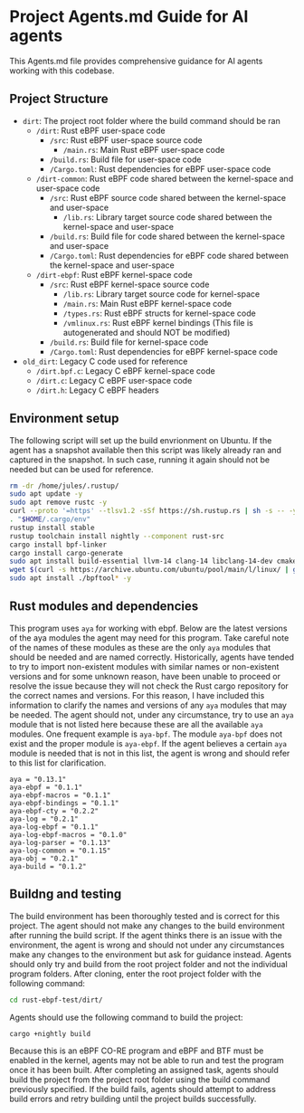 # Project Agents.md Guide for AI agents

This Agents.md file provides comprehensive guidance for AI agents working with this codebase.

## Project Structure 

- `dirt`: The project root folder where the build command should be ran
  - `/dirt`: Rust eBPF user-space code
    - `/src`: Rust eBPF user-space source code
	  - `/main.rs`: Main Rust eBPF user-space code
	- `/build.rs`: Build file for user-space code
	- `/Cargo.toml`: Rust dependencies for eBPF user-space code
  - `/dirt-common`: Rust eBPF code shared between the kernel-space and user-space code
    - `/src`: Rust eBPF source code shared between the kernel-space and user-space
	  - `/lib.rs`: Library target source code shared between the kernel-space and user-space
	- `/build.rs`: Build file for code shared between the kernel-space and user-space
	- `/Cargo.toml`: Rust dependencies for eBPF code shared between the kernel-space and user-space
  - `/dirt-ebpf`: Rust eBPF kernel-space code
    - `/src`: Rust eBPF kernel-space source code
	  - `/lib.rs`: Library target source code for kernel-space
	  - `/main.rs`: Main Rust eBPF kernel-space code
	  - `/types.rs`: Rust eBPF structs for kernel-space code
	  - `/vmlinux.rs`: Rust eBPF kernel bindings (This file is autogenerated and should NOT be modified)
	- `/build.rs`: Build file for kernel-space code
	- `/Cargo.toml`: Rust dependencies for eBPF kernel-space code
- `old_dirt`: Legacy C code used for reference
  - `/dirt.bpf.c`: Legacy C eBPF kernel-space code
  - `/dirt.c`: Legacy C eBPF user-space code
  - `/dirt.h`: Legacy C eBPF headers

## Environment setup

The following script will set up the build envrionment on Ubuntu. If the agent has a snapshot available then this script was likely already ran and captured in the snapshot. In such case, running it again should not be needed but can be used for reference.

```bash
rm -dr /home/jules/.rustup/
sudo apt update -y
sudo apt remove rustc -y
curl --proto '=https' --tlsv1.2 -sSf https://sh.rustup.rs | sh -s -- -y
. "$HOME/.cargo/env"
rustup install stable
rustup toolchain install nightly --component rust-src
cargo install bpf-linker
cargo install cargo-generate
sudo apt install build-essential llvm-14 clang-14 libclang-14-dev cmake libssl-dev pkg-config python3 git -y
wget $(curl -s https://archive.ubuntu.com/ubuntu/pool/main/l/linux/ | grep -oP 'bpftool_[^"]+_amd64.deb' | sort -V | tail -1 | awk '{print "https://archive.ubuntu.com/ubuntu/pool/main/l/linux/" $1}')
sudo apt install ./bpftool* -y
```
## Rust modules and dependencies

This program uses `aya` for working with ebpf. Below are the latest versions of the aya modules the agent may need for this program. Take careful note of the names of these modules as these are the only `aya` modules that should be needed and are named correctly. Historically, agents have tended to try to import non-existent modules with similar names or non-existent versions and for some unknown reason, have been unable to proceed or resolve the issue because they will not check the Rust cargo repository for the correct names and versions. For this reason, I have included this information to clarify the names and versions of any `aya` modules that may be needed. The agent should not, under any circumstance, try to use an `aya` module that is not listed here because these are all the available `aya` modules. One frequent example is `aya-bpf`. The module `aya-bpf` does not exist and the proper module is `aya-ebpf`. If the agent believes a certain `aya` module is needed that is not in this list, the agent is wrong and should refer to this list for clarification.

```
aya = "0.13.1"
aya-ebpf = "0.1.1"
aya-ebpf-macros = "0.1.1"
aya-ebpf-bindings = "0.1.1"
aya-ebpf-cty = "0.2.2"
aya-log = "0.2.1"
aya-log-ebpf = "0.1.1"
aya-log-ebpf-macros = "0.1.0"
aya-log-parser = "0.1.13"
aya-log-common = "0.1.15"
aya-obj = "0.2.1"
aya-build = "0.1.2"
```

## Buildng and testing

The build environment has been thoroughly tested and is correct for this project. The agent should not make any changes to the build environment after running the build script. If the agent thinks there is an issue with the environment, the agent is wrong and should not under any circumstances make any changes to the environment but ask for guidance instead.
Agents should only try and build from the root project folder and not the individual program folders. After cloning, enter the root project folder with the following command:

```bash
cd rust-ebpf-test/dirt/
```
Agents should use the following command to build the project:

```bash
cargo +nightly build
```

Because this is an eBPF CO-RE program and eBPF and BTF must be enabled in the kernel, agents may not be able to run and test the program once it has been built. After completing an assigned task, agents should build the project from the project root folder using the build command previously specified. If the build fails, agents should attempt to address build errors and retry building until the project builds successfully.
